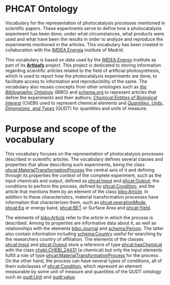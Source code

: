 # PHCAT Ontology

Vocabulary for the representation of photocatalysis processes mentioned in scientific papers. These experiments serve to define how a photocatalysis experiment has been done; under what circumstances, what products were used and what have been the results in order to analyze and reproduce the experiments mentioned in the articles. This vocabulary has been created in collaboration with the [IMDEA Energía](https://www.energia.imdea.org/) institute of Madrid.

This vocabulary is based on data used by the [IMDEA Energy](https://www.energia.imdea.org/) institute as part of its **[Artleafs](http://www.artleafs.eu/)** project. This project is dedicated to storing information regarding scientific articles related to the field of artificial photosynthesis, which is used to report how the photocatalysis experiments are done, to facilitate access to information and reproducibility of the same. The vocabulary also reuses concepts from other ontologies such as *[the Bibliographic Ontology](https://bibliontology.com/)* (BIBO) and [schema.org](https://schema.org/) to represent articles that define the experiments and their authors; *[Chemical Entities of Biological Interest](https://www.ebi.ac.uk/chebi/)* (ChEBI) used to represent chemical elements and *[Quantities, Units, Dimensions, and Types](https://www.qudt.org/)* (QUDT) for quantities and units of measure.


# Purpose and scope of the vocabulary

This vocabulary focuses on the representation of photocatalysis processes described in scientific articles. The vocabulary defines several classes and properties that allow describing such experiments, being the class [phcat:MaterialTransformationProcess](#MaterialTransformationProcess) the central axis of it and defining through its properties the context of the complete experiment, such as the input chemicals and output, defined as [phcat:Input](#Input) and [phcat:Output](#Output); the conditions to perform the process, defined by [phcat:Condition](#Condition); and the article that mentions them by an element of the class [bibo:Article](http://bibliontology.com/content/article.html). In addition to these characteristics, material transformation processes have information that characterizes them, such as [phcat:operationMode](#operationMode), [phcat:Eg](#Eg) or energy band, [phcat:BET](#BET) or Surface Area and [phcat:Yield](#Yield).

The elements of [bibo:Article](http://bibliontology.com/content/article.html) refer to the article in which the process is described. Among its properties are informative data about it, as well as relationships with the elements [bibo:Journal](http://gbol.life/ontology/bibo/Journal/) and [schema:Person](https://schema.org/person). The latter also contain information including [schema:Country](https://schema.org/Country) useful for searching by the researchers country of affiliation. The elements of the classes [phcat:Input](#Input) and [phcat:Output](#Output) store a reference of type [phcat:hasChemical](#hasChemical) with the class [chebi:CHEBI_24431](https://www.ebi.ac.uk/chebi/searchId.do?chebiId=CHEBI:24431) (a chemical) but only the input elements fulfill a role of type [phcat:MaterialTransformationProcess](#MaterialTransformationProcess) for the process . On the other hand, the process can have several types of conditions, all of them subclasses of [phcat:Condition](#Condition), which represent an element measurable by some unit of measure and quantities of the QUDT ontology such as [qudt:Unit]( https://qudt.org/schema/qudt/Unit) and [qudt:value](https://qudt.org/schema/qudt/value).


<!-- # Development phases

The material generated in the different activities carried out during the development of the vocabulary, use
cases, user stories, glossary of terms, etc., will be available in the [Vocabulary Wiki](#)

# Project maintenance

To manage those incidents or suggested improvements with respect to the vocabulary, we recommend you to follow
the guides provided in [Issues Management](https://github.com/nombre-repositorio/wiki/issues-management) to
generate an issue (work in progress)

# Examples

Some [queries](https://github.com/repository-name/blob/master/examples/queries.md) will be performed in a
SPARQL endpoint to test and exemplify its operability. -->

